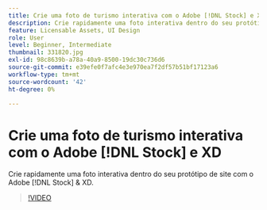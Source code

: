 ```yaml
---
title: Crie uma foto de turismo interativa com o Adobe [!DNL Stock] e XD
description: Crie rapidamente uma foto interativa dentro do seu protótipo de site com o Adobe [!DNL Stock] & XD
feature: Licensable Assets, UI Design
role: User
level: Beginner, Intermediate
thumbnail: 331820.jpg
exl-id: 98c8639b-a78a-40a9-8500-19dc30c736d6
source-git-commit: e39efe0f7afc4e3e970ea7f2df57b51bf17123a6
workflow-type: tm+mt
source-wordcount: '42'
ht-degree: 0%

---
```


# Crie uma foto de turismo interativa com o Adobe [!DNL Stock] e XD

Crie rapidamente uma foto interativa dentro do seu protótipo de site com o Adobe [!DNL Stock] &amp; XD.

>[!VIDEO](https://video.tv.adobe.com/v/331820?hidetitle=true)
